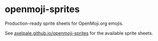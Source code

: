 # openmoji-sprites

Production-ready sprite sheets for OpenMoji.org emojis.

See [axelpale.github.io/openmoji-sprites](https://axelpale.github.io/openmoji-sprites) for the available sprite sheets.

